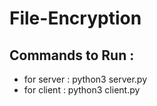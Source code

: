 # File-Encryption
## Commands to Run :
*  for server : python3 server.py
*  for client : python3 client.py
    
